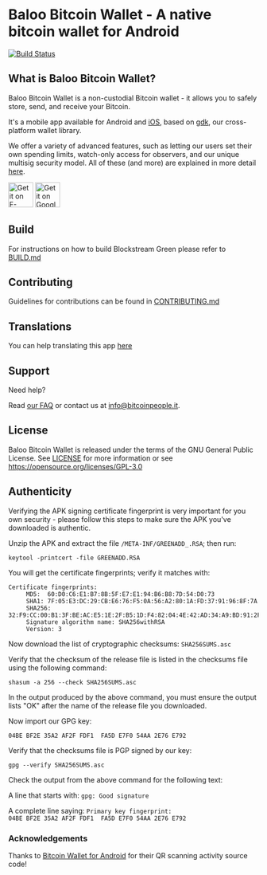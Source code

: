 # Baloo Bitcoin Wallet - A native bitcoin wallet for Android

[![Build Status](https://travis-ci.org/Blockstream/green_android.png?branch=master)](https://travis-ci.org/Blockstream/green_android)

## What is Baloo Bitcoin Wallet?

Baloo Bitcoin Wallet is a non-custodial Bitcoin wallet - it allows you to safely store, send, and receive your Bitcoin. 

It's a mobile app available for Android and [iOS](https://github.com/Blockstream/green_ios), based on [gdk](https://github.com/blockstream/gdk), our cross-platform wallet library.

We offer a variety of advanced features, such as letting our users set their own spending limits, watch-only access for observers, and our unique multisig security model.
All of these (and more) are explained in more detail [here](https://docs.blockstream.com/green/getting-started/intro.html).

<a href="https://f-droid.org/packages/com.greenaddress.greenbits_android_wallet/" target="_blank">
<img src="https://f-droid.org/badge/get-it-on.png" alt="Get it on F-Droid" height="50"/></a>
<a href="https://play.google.com/store/apps/details?id=com.greenaddress.greenbits_android_wallet" target="_blank">
<img src="https://play.google.com/intl/en_us/badges/images/generic/en-play-badge.png" alt="Get it on Google Play" height="50"/></a>

## Build

For instructions on how to build Blockstream Green please refer to [BUILD.md](BUILD.md)

## Contributing

Guidelines for contributions can be found in [CONTRIBUTING.md](CONTRIBUTING.md)

## Translations

You can help translating this app [here](https://www.transifex.com/blockstream/blockstream-green/)

## Support

Need help? 

Read [our FAQ](https://greenaddress.it/en/faq.html) or contact us at [info@bitcoinpeople.it](mailto:info@bitcoinpeople.it).  

## License

Baloo Bitcoin Wallet is released under the terms of the GNU General Public License. See [LICENSE](LICENSE) for more information or see https://opensource.org/licenses/GPL-3.0 

## Authenticity

Verifying the APK signing certificate fingerprint is very important for you own security - please follow this steps to make sure the APK you've downloaded is authentic.

Unzip the APK and extract the file ```/META-INF/GREENADD_.RSA```; then run:

```
keytool -printcert -file GREENADD.RSA
```

You will get the certificate fingerprints; verify it matches with:

```
Certificate fingerprints:
	 MD5:  60:D0:C6:E1:B7:8B:5F:E7:E1:94:B6:B8:7D:54:D0:73
	 SHA1: 7F:05:E3:DC:29:CB:E6:76:F5:0A:56:A2:80:1A:FD:37:91:96:8F:7A
	 SHA256: 32:F9:CC:00:B1:3F:BE:AC:E5:1E:2F:B5:1D:F4:82:04:4E:42:AD:34:A9:BD:91:2F:17:9F:ED:B1:6A:42:97:0E
	 Signature algorithm name: SHA256withRSA
	 Version: 3
```

Now download the list of cryptographic checksums: ```SHA256SUMS.asc```

Verify that the checksum of the release file is listed in the checksums file using the following command:

``` 
shasum -a 256 --check SHA256SUMS.asc
```

In the output produced by the above command, you must ensure the output lists "OK" after the name of the release file you downloaded. 

Now import our GPG key:

``` 
04BE BF2E 35A2 AF2F FDF1  FA5D E7F0 54AA 2E76 E792
```

Verify that the checksums file is PGP signed by our key:

```
gpg --verify SHA256SUMS.asc
```

Check the output from the above command for the following text:

A line that starts with: 
```gpg: Good signature```

A complete line saying:  ```Primary key fingerprint: 04BE BF2E 35A2 AF2F FDF1  FA5D E7F0 54AA 2E76 E792```


### Acknowledgements

Thanks to [Bitcoin Wallet for Android](https://github.com/schildbach/bitcoin-wallet) for their QR scanning activity source code!
